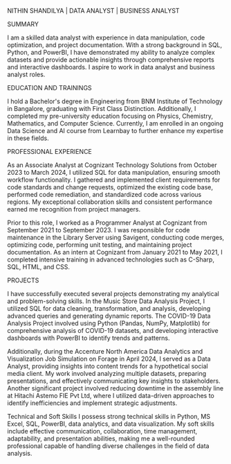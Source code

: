 
NITHIN SHANDILYA | DATA ANALYST | BUSINESS ANALYST                                                                                                                                                                                                         

SUMMARY                                                                                                                                                                                                                   

I am a skilled data analyst with experience in data manipulation, code optimization, and project documentation. With a strong background in SQL, Python, and PowerBI, I have demonstrated my ability to analyze complex datasets and provide actionable insights through comprehensive reports and interactive dashboards. I aspire to work in data analyst and business analyst roles.

EDUCATION AND TRAININGS 


I hold a Bachelor's degree in Engineering from BNM Institute of Technology in Bangalore, graduating with First Class Distinction. Additionally, I completed my pre-university education focusing on Physics, Chemistry, Mathematics, and Computer Science. Currently, I am enrolled in an ongoing Data Science and AI course from Learnbay to further enhance my expertise in these fields.

PROFESSIONAL EXPERIENCE																									

As an Associate Analyst at Cognizant Technology Solutions from October 2023 to March 2024, I utilized SQL for data manipulation, ensuring smooth workflow functionality. I gathered and implemented client requirements for code standards and change requests, optimized the existing code base, performed code remediation, and standardized code across various regions. My exceptional collaboration skills and consistent performance earned me recognition from project managers.

Prior to this role, I worked as a Programmer Analyst at Cognizant from September 2021 to September 2023. I was responsible for code maintenance in the Library Server using Savigent, conducting code merges, optimizing code, performing unit testing, and maintaining project documentation. As an intern at Cognizant from January 2021 to May 2021, I completed intensive training in advanced technologies such as C-Sharp, SQL, HTML, and CSS.

PROJECTS

I have successfully executed several projects demonstrating my analytical and problem-solving skills. In the Music Store Data Analysis Project, I utilized SQL for data cleaning, transformation, and analysis, developing advanced queries and generating dynamic reports. The COVID-19 Data Analysis Project involved using Python (Pandas, NumPy, Matplotlib) for comprehensive analysis of COVID-19 datasets, and developing interactive dashboards with PowerBI to identify trends and patterns.

Additionally, during the Accenture North America Data Analytics and Visualization Job Simulation on Forage in April 2024, I served as a Data Analyst, providing insights into content trends for a hypothetical social media client. My work involved analyzing multiple datasets, preparing presentations, and effectively communicating key insights to stakeholders. Another significant project involved reducing downtime in the assembly line at Hitachi Astemo FIE Pvt Ltd, where I utilized data-driven approaches to identify inefficiencies and implement strategic adjustments.

Technical and Soft Skills
I possess strong technical skills in Python, MS Excel, SQL, PowerBI, data analytics, and data visualization. My soft skills include effective communication, collaboration, time management, adaptability, and presentation abilities, making me a well-rounded professional capable of handling diverse challenges in the field of data analysis.
